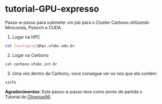 # tutorial-GPU-expresso

Passo-a-passo para submeter um job para o Cluster Carbono utilizando Miniconda, Pytorch e CUDA. 

1. Logar na HPC

```bash
ssh [seuloging]@hpc.ufabc.edu.br
```

2. Logar na Carbono

```bash
ssh carbono.ufabc.int.br
```

3. Uma vez dentro da Carbono, voce consegue ver os nós que ela contém:

```bash
sinfo
 ```

**Agradecimentos:** Este passo-a-passo teve como ponto de partida o Tutorial do [Oliveiras96](https://github.com/Oliveiras96/Tutorial-espresso-2023). 
